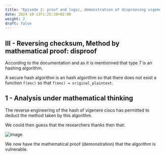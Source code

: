 ```yaml
---
title: "Episode 2: proof and logic, demonstration of disprooving vigenere cisco maths"
date: 2024-10-13T1:25:30+02:00
weight: 2
draft: false
---
```


## III - Reversing checksum, Method by mathematical proof: disproof

According to the documentation and as it is mentionned that type 7 is an hashing algorithm.

A secure hash algorithm is an hash algorithm so that there does not exist a function `f(enc)` so that `f(enc) = original_plaintext`. 

## 1 - Analysis under mathematical thinking


The reverse engineering of the hash of vigenere cisco has permitted to deduct the method taken by this algorithm.

We could then guess that the researchers thanks then that:

![image](/gogo-s-blog-cpe/from-0-to-crypto-by-projects/episode-2-proof-demonstration/theory-behind-type7-hash.png)

We now have the mathematical proof (demonstration) that the algorithm is vulnerable.